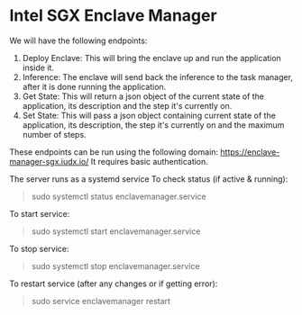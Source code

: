 # Intel SGX Enclave Manager

We will have the following endpoints:

1. Deploy Enclave: This will bring the enclave up and run the application inside it.
2. Inference: The enclave will send back the inference to the task manager, after it is done running the application.
3. Get State: This will return a json object of the current state of the application, its description and the step it's currently on.
4. Set State: This will pass a json object containing current state of the application, its description, the step it's currently on and the maximum number of steps.

These endpoints can be run using the following domain: https://enclave-manager-sgx.iudx.io/
It requires basic authentication.

The server runs as a systemd service
To check status (if active & running):

> sudo systemctl status enclavemanager.service

To start service:

> sudo systemctl start enclavemanager.service

To stop service:

> sudo systemctl stop enclavemanager.service

To restart service (after any changes or if getting error):

> sudo service enclavemanager restart
